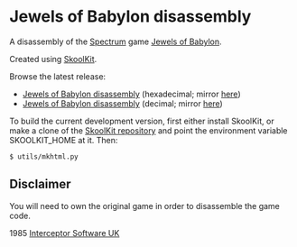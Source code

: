 Jewels of Babylon disassembly
=============================

A disassembly of the [Spectrum](https://en.wikipedia.org/wiki/ZX_Spectrum) game
[Jewels of Babylon](https://en.wikipedia.org/wiki/Jewels_of_Babylon).

Created using [SkoolKit](https://skoolkit.ca).

Browse the latest release:

* [Jewels of Babylon disassembly](https://pobtastic.github.io/jewelsofbabylon/) (hexadecimal; mirror [here](http://skoolkit.arcadegeek.co.uk/jewelsofbabylon/))
* [Jewels of Babylon disassembly](https://pobtastic.github.io/jewelsofbabylon/dec/) (decimal; mirror [here](http://skoolkit.arcadegeek.co.uk/jewelsofbabylon/dec/))

To build the current development version, first either install SkoolKit, or
make a clone of the [SkoolKit repository](https://github.com/skoolkid/skoolkit)
and point the environment variable SKOOLKIT_HOME at it. Then:

    $ utils/mkhtml.py

Disclaimer
----------

You will need to own the original game in order to disassemble the game code.

1985 [Interceptor Software UK](https://en.wikipedia.org/wiki/Interceptor_Micros)